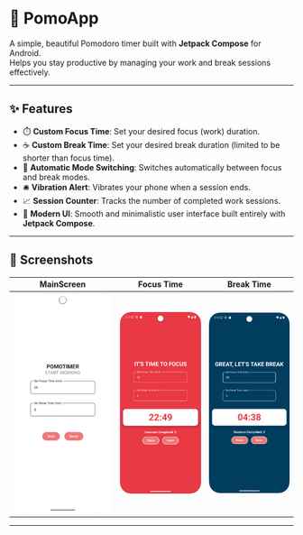 # 📱 PomoApp

A simple, beautiful Pomodoro timer built with **Jetpack Compose** for Android.  
Helps you stay productive by managing your work and break sessions effectively.

---

## ✨ Features

- ⏱️ **Custom Focus Time**: Set your desired focus (work) duration.
- ☕ **Custom Break Time**: Set your desired break duration (limited to be shorter than focus time).
- 🔁 **Automatic Mode Switching**: Switches automatically between focus and break modes.
- 🛎️ **Vibration Alert**: Vibrates your phone when a session ends.
- 📈 **Session Counter**: Tracks the number of completed work sessions.
- 🎨 **Modern UI**: Smooth and minimalistic user interface built entirely with **Jetpack Compose**.

---

## 📸 Screenshots

MainScreen | Focus Time | Break Time 
 --- | --- | --- 
![](app/assets/MainScreen.png) | ![](app/assets/FocusScreen.png) | ![](app/assets/BreakScreen.png) 


---

